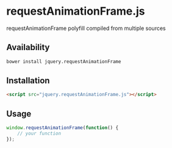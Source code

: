 # requestAnimationFrame.js
requestAnimationFrame polyfill compiled from multiple sources

## Availability

```bash
bower install jquery.requestAnimationFrame
```

## Installation

```html
<script src="jquery.requestAnimationFrame.js"></script>
```

## Usage

```javascript
window.requestAnimationFrame(function() {
    // your function
});
```
